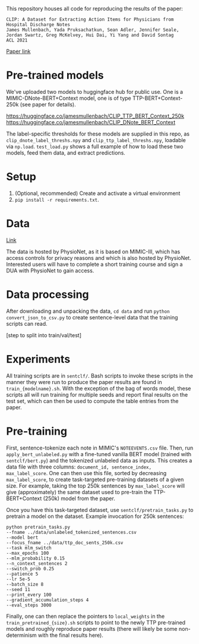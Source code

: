 This repository houses all code for reproducing the results of the paper:

```
CLIP: A Dataset for Extracting Action Items for Physicians from Hospital Discharge Notes
James Mullenbach, Yada Pruksachatkun, Sean Adler, Jennifer Seale, Jordan Swartz, Greg McKelvey, Hui Dai, Yi Yang and David Sontag
ACL 2021
```

[Paper link](https://aclanthology.org/2021.acl-long.109.pdf)

# Pre-trained models

We've uploaded two models to huggingface hub for public use. One is a MIMIC-DNote-BERT+Context model, one is of type TTP-BERT+Context-250k (see paper for details). 

https://huggingface.co/jamesmullenbach/CLIP_TTP_BERT_Context_250k
https://huggingface.co/jamesmullenbach/CLIP_DNote_BERT_Context

The label-specific thresholds for these models are supplied in this repo, as `clip_dnote_label_threshs.npy` and `clip_ttp_label_threshs.npy`, loadable via `np.load`. `test_load.py` shows a full example of how to load these two models, feed them data, and extract predictions. 

# Setup

1. (Optional, recommended) Create and activate a virtual environment
2. `pip install -r requirements.txt`. 

# Data

[Link](https://physionet.org/content/mimic-iii-clinical-action/1.0.0/)

The data is hosted by PhysioNet, as it is based on MIMIC-III, which has access controls for privacy reasons and which is also hosted by PhysioNet. Interested users will have to complete a short training course and sign a DUA with PhysioNet to gain access.

# Data processing

After downloading and unpacking the data, `cd data` and run `python convert_json_to_csv.py` to create sentence-level data that the training scripts can read.

[step to split into train/val/test]

# Experiments

All training scripts are in `sentclf/`. Bash scripts to invoke these scripts in the manner they were run to produce the paper results are found in `train_{modelname}.sh`. With the exception of the bag of words model, these scripts all will run training for multiple seeds and report final results on the test set, which can then be used to compute the table entries from the paper. 

# Pre-training

First, sentence-tokenize each note in MIMIC's `NOTEEVENTS.csv` file. Then, run `apply_bert_unlabeled.py` with a fine-tuned vanilla BERT model (trained with `sentclf/bert.py`) and the tokenized unlabeled data as inputs. This creates a data file with three columns: `document_id, sentence_index, max_label_score`. One can then use this file, sorted by decreasing `max_label_score`, to create task-targeted pre-training datasets of a given size. For example, taking the top 250k sentences by `max_label_score` will give (approximately) the same dataset used to pre-train the TTP-BERT+Context (250k) model from the paper. 

Once you have this task-targeted dataset, use `sentclf/pretrain_tasks.py` to pretrain a model on the dataset. Example invocation for 250k sentences:
```
python pretrain_tasks.py
--fname ../data/unlabeled_tokenized_sentences.csv
--model bert
--focus_fname ../data/ttp_doc_sents_250k.csv
--task mlm_switch
--max_epochs 100
--mlm_probability 0.15
--n_context_sentences 2
--switch_prob 0.25
--patience 5
--lr 5e-5
--batch_size 8
--seed 11
--print_every 100
--gradient_accumulation_steps 4
--eval_steps 3000
```

Finally, one can then replace the pointers to `local_weights` in the `train_pretrained_{size}.sh` scripts to point to the newly TTP pre-trained models and roughly reproduce paper results (there will likely be some non-determinism with the final results here). 
